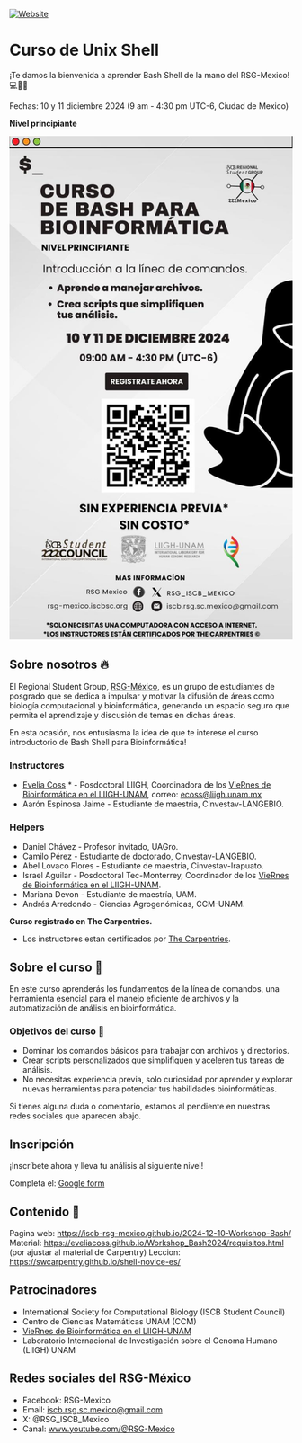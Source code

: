 [![Website](https://github.com/carpentries/workshop-template/actions/workflows/website.yml/badge.svg)](https://github.com/carpentries/workshop-template/actions/workflows/website.yml)

# Curso de Unix Shell

¡Te damos la bienvenida a aprender Bash Shell de la mano del RSG-Mexico!  💻🧬🧫  

Fechas: 10 y 11 diciembre 2024 (9 am - 4:30 pm UTC-6, Ciudad de Mexico)

**Nivel principiante**

<p align="center">
<img src='flyer_bash2024.jpg' width='600'>
</p>

## Sobre nosotros 🔥

El Regional Student Group, [RSG-México](https://rsg-mexico.iscbsc.org/), es un grupo de estudiantes de posgrado que se dedica a impulsar y motivar la difusión de áreas como biología computacional y bioinformática, generando un espacio seguro que permita el aprendizaje y discusión de temas en dichas áreas.

En esta ocasión, nos entusiasma la idea de que te interese el curso introductorio de Bash Shell para Bioinformática!

### Instructores

- [Evelia Coss](https://eveliacoss.github.io/) * - Posdoctoral LIIGH, Coordinadora de los [VieRnes de Bioinformática en el LIIGH-UNAM](https://viernesbioinformatica.github.io/), correo: ecoss@liigh.unam.mx
- Aarón Espinosa Jaime - Estudiante de maestria, Cinvestav-LANGEBIO.

### Helpers

- Daniel Chávez  - Profesor invitado, UAGro.
- Camilo Pérez - Estudiante de doctorado, Cinvestav-LANGEBIO.
- Abel Lovaco Flores - Estudiante de maestria, Cinvestav-Irapuato.
- Israel Aguilar - Posdoctoral Tec-Monterrey, Coordinador de los [VieRnes de Bioinformática en el LIIGH-UNAM](https://viernesbioinformatica.github.io/).
- Mariana Devon - Estudiante de maestría, UAM.
- Andrés Arredondo - Ciencias Agrogenómicas, CCM-UNAM.

**Curso registrado en The Carpentries.**

* Los instructores estan certificados por [The Carpentries](https://carpentries.org/).

## Sobre el curso 📙

En este curso aprenderás los fundamentos de la línea de comandos, una herramienta esencial para el manejo eficiente de archivos y la automatización de análisis en bioinformática.

### Objetivos del curso 🔭

- Dominar los comandos básicos para trabajar con archivos y directorios.
- Crear scripts personalizados que simplifiquen y aceleren tus tareas de análisis.
- No necesitas experiencia previa, solo curiosidad por aprender y explorar nuevas herramientas para potenciar tus habilidades bioinformáticas.

Si tienes alguna duda o comentario, estamos al pendiente en nuestras redes sociales que aparecen abajo.

##  Inscripción

¡Inscríbete ahora y lleva tu análisis al siguiente nivel!

Completa el: [Google form](https://docs.google.com/forms/d/e/1FAIpQLSec3mQzH-MOIQYDm-1n6AC0zQ3xP_GLDPpW2Gnou0W1tX9Auw/viewform)

## Contenido 📌

Pagina web: https://iscb-rsg-mexico.github.io/2024-12-10-Workshop-Bash/
Material: https://eveliacoss.github.io/Workshop_Bash2024/requisitos.html (por ajustar al material de Carpentry)
Leccion: https://swcarpentry.github.io/shell-novice-es/

## Patrocinadores

- International Society for Computational Biology (ISCB Student Council)
- Centro de Ciencias Matemáticas UNAM (CCM)
- [VieRnes de Bioinformática en el LIIGH-UNAM](https://viernesbioinformatica.github.io/)
- Laboratorio Internacional de Investigación sobre el Genoma Humano (LIIGH) UNAM

## Redes sociales del RSG-México

- Facebook: RSG-Mexico
- Email: iscb.rsg.sc.mexico@gmail.com
- X: @RSG_ISCB_Mexico 
- Canal: www.youtube.com/@RSG-Mexico

